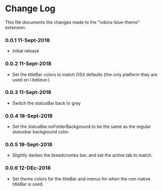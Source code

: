 # Change Log
This file documents the changes made to the "robins-blue-theme" extension.

### 0.0.1 11-Sept-2018
- Initial release

### 0.0.2 11-Sept-2018
- Set the titleBar colors to match OSX defaults (the only platform they are used
  on I believe.)

### 0.0.3 11-Sept-2018
- Switch the statusBar back to grey

### 0.0.4 18-Sept-2018
- Set the statusBar.noFolderBackground to be the same as the regular statusbar
  background color.

### 0.0.5 18-Sept-2018
- Slightly darken the breadcrumbs bar, and set the active tab to match.  

### 0.0.6 12-DEc-2018
- Set theme colors for the titleBar and menus for when the non-native titleBar 
  is used.
  